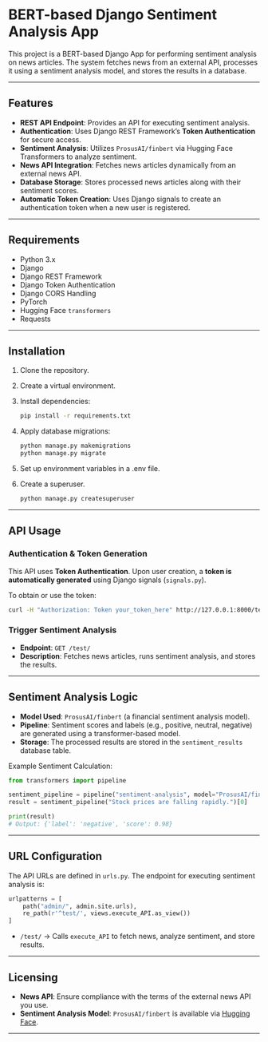 
# BERT-based Django Sentiment Analysis App

This project is a BERT-based Django App for performing sentiment analysis on news articles. The system fetches news from an external API, processes it using a sentiment analysis model, and stores the results in a database.

---

## Features

- **REST API Endpoint**: Provides an API for executing sentiment analysis.
- **Authentication**: Uses Django REST Framework’s **Token Authentication** for secure access.
- **Sentiment Analysis**: Utilizes `ProsusAI/finbert` via Hugging Face Transformers to analyze sentiment.
- **News API Integration**: Fetches news articles dynamically from an external news API.
- **Database Storage**: Stores processed news articles along with their sentiment scores.
- **Automatic Token Creation**: Uses Django signals to create an authentication token when a new user is registered.

---

## Requirements

- Python 3.x
- Django
- Django REST Framework
- Django Token Authentication
- Django CORS Handling
- PyTorch
- Hugging Face `transformers`
- Requests

---

## Installation

1. Clone the repository.
2. Create a virtual environment.
3. Install dependencies:

   ```bash
   pip install -r requirements.txt
   ```

4. Apply database migrations:

   ```bash
   python manage.py makemigrations
   python manage.py migrate
   ```

5. Set up environment variables in a .env file.
6. Create a superuser.

   ```bash
   python manage.py createsuperuser
   ```

---

## API Usage

### **Authentication & Token Generation**

This API uses **Token Authentication**. Upon user creation, a **token is automatically generated** using Django signals (`signals.py`).

To obtain or use the token:

```bash
curl -H "Authorization: Token your_token_here" http://127.0.0.1:8000/test/
```

### **Trigger Sentiment Analysis**

- **Endpoint**: `GET /test/`
- **Description**: Fetches news articles, runs sentiment analysis, and stores the results.

---

## Sentiment Analysis Logic

- **Model Used**: `ProsusAI/finbert` (a financial sentiment analysis model).
- **Pipeline**: Sentiment scores and labels (e.g., positive, neutral, negative) are generated using a transformer-based model.
- **Storage**: The processed results are stored in the `sentiment_results` database table.

Example Sentiment Calculation:

```python
from transformers import pipeline

sentiment_pipeline = pipeline("sentiment-analysis", model="ProsusAI/finbert")
result = sentiment_pipeline("Stock prices are falling rapidly.")[0]

print(result)
# Output: {'label': 'negative', 'score': 0.98}
```

---

## URL Configuration

The API URLs are defined in `urls.py`. The endpoint for executing sentiment analysis is:

```python
urlpatterns = [
    path("admin/", admin.site.urls),
    re_path(r'^test/', views.execute_API.as_view())
]
```

- `/test/` → Calls `execute_API` to fetch news, analyze sentiment, and store results.

---

## Licensing

- **News API**: Ensure compliance with the terms of the external news API you use.
- **Sentiment Analysis Model**: `ProsusAI/finbert` is available via [Hugging Face](https://huggingface.co/ProsusAI/finbert).

---

